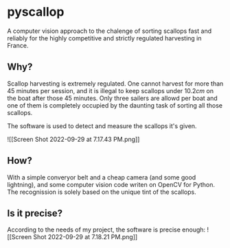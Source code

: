 # pyscallop
A computer vision approach to the chalenge of sorting scallops fast and reliably for the highly competitive and strictly regulated harvesting in France.

## Why?
Scallop harvesting is extremely regulated. One cannot harvest for more than 45 minutes per session, and it is illegal to keep scallops under $10.2cm$ on the boat after those 45 minutes. Only three sailers are allowd per boat and one of them is completely occupied by the daunting task of sorting all those scallops.

The software is used to detect and measure the scallops it's given.

![[Screen Shot 2022-09-29 at 7.17.43 PM.png]]

## How?
With a simple converyor belt and a cheap camera (and some good lightning), and some computer vision code writen on OpenCV for Python. The recognission is solely based on the unique tint of the scallops.

## Is it precise?
According to the needs of my project, the software is precise enough:
![[Screen Shot 2022-09-29 at 7.18.21 PM.png]]

